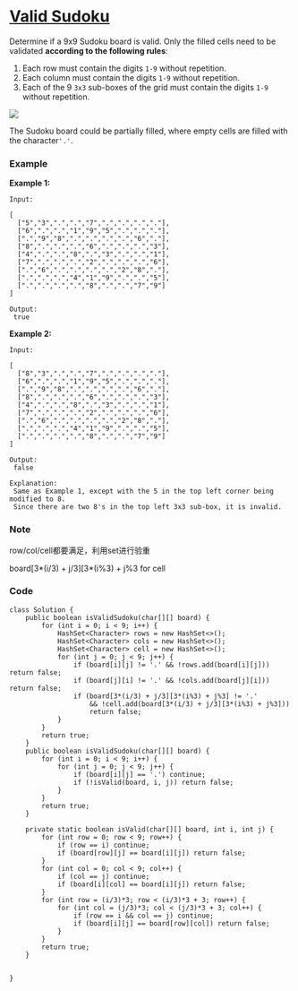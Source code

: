 # [Valid Sudoku](https://leetcode.com/problems/valid-sudoku/description/)

Determine if a 9x9 Sudoku board is valid. Only the filled cells need to be validated **according to the following rules**:

1. Each row must contain the digits 
   `1-9`
   without repetition.
2. Each column must contain the digits 
   `1-9`
    without repetition.
3. Each of the 9
   `3x3`
   sub-boxes of the grid must contain the digits 
   `1-9`
    without repetition.

![](https://upload.wikimedia.org/wikipedia/commons/thumb/f/ff/Sudoku-by-L2G-20050714.svg/250px-Sudoku-by-L2G-20050714.svg.png)

The Sudoku board could be partially filled, where empty cells are filled with the character`'.'`.

### Example

**Example 1:**

```
Input:

[
  ["5","3",".",".","7",".",".",".","."],
  ["6",".",".","1","9","5",".",".","."],
  [".","9","8",".",".",".",".","6","."],
  ["8",".",".",".","6",".",".",".","3"],
  ["4",".",".","8",".","3",".",".","1"],
  ["7",".",".",".","2",".",".",".","6"],
  [".","6",".",".",".",".","2","8","."],
  [".",".",".","4","1","9",".",".","5"],
  [".",".",".",".","8",".",".","7","9"]
]

Output:
 true
```

**Example 2:**

```
Input:

[
  ["8","3",".",".","7",".",".",".","."],
  ["6",".",".","1","9","5",".",".","."],
  [".","9","8",".",".",".",".","6","."],
  ["8",".",".",".","6",".",".",".","3"],
  ["4",".",".","8",".","3",".",".","1"],
  ["7",".",".",".","2",".",".",".","6"],
  [".","6",".",".",".",".","2","8","."],
  [".",".",".","4","1","9",".",".","5"],
  [".",".",".",".","8",".",".","7","9"]
]

Output:
 false

Explanation:
 Same as Example 1, except with the 5 in the top left corner being modified to 8. 
 Since there are two 8's in the top left 3x3 sub-box, it is invalid.
```

### Note

row/col/cell都要满足，利用set进行验重

board\[3\*\(i/3\) + j/3\]\[3\*\(i%3\) + j%3 for cell

### Code

```
class Solution {
    public boolean isValidSudoku(char[][] board) {
        for (int i = 0; i < 9; i++) {
            HashSet<Character> rows = new HashSet<>();
            HashSet<Character> cols = new HashSet<>();
            HashSet<Character> cell = new HashSet<>();
            for (int j = 0; j < 9; j++) {
                if (board[i][j] != '.' && !rows.add(board[i][j])) return false;
                if (board[j][i] != '.' && !cols.add(board[j][i])) return false;
                if (board[3*(i/3) + j/3][3*(i%3) + j%3] != '.' 
                    && !cell.add(board[3*(i/3) + j/3][3*(i%3) + j%3])) 
                    return false;                
            }
        }
        return true;
    }
    public boolean isValidSudoku(char[][] board) {
        for (int i = 0; i < 9; i++) {
            for (int j = 0; j < 9; j++) {
                if (board[i][j] == '.') continue;
                if (!isValid(board, i, j)) return false;
            }
        }
        return true;
    }

    private static boolean isValid(char[][] board, int i, int j) {
        for (int row = 0; row < 9; row++) {
            if (row == i) continue;
            if (board[row][j] == board[i][j]) return false;
        }
        for (int col = 0; col < 9; col++) {
            if (col == j) continue;
            if (board[i][col] == board[i][j]) return false;
        }
        for (int row = (i/3)*3; row < (i/3)*3 + 3; row++) {
            for (int col = (j/3)*3; col < (j/3)*3 + 3; col++) {
                if (row == i && col == j) continue;
                if (board[i][j] == board[row][col]) return false;
            }
        }
        return true;
    }


}
```



